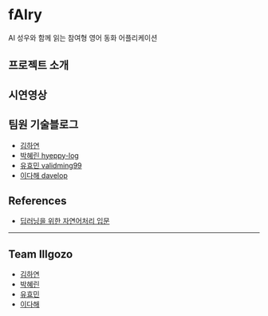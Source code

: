 # fAIry
AI 성우와 함께 읽는 참여형 영어 동화 어플리케이션

## 프로젝트 소개

## 시연영상

## 팀원 기술블로그
- [김하연]()
- [박혜린 hyeppy-log](https://hyeppy-log.tistory.com/)
- [유효민 validming99](https://validming99.tistory.com/)
- [이다해 davelop](https://davelop.tistory.com/) 

## References
- [딥러닝을 위한 자연어처리 입문](https://wikidocs.net/book/2155)

* * *
## Team Illgozo
- [김하연](https://github.com/haayun)
- [박혜린](https://github.com/hyeppy226)
- [유효민](https://github.com/Hyomin6349)
- [이다해](https://github.com/dahaelee) 
